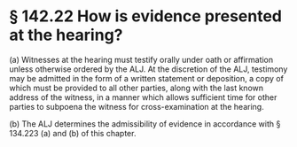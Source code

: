 # § 142.22   How is evidence presented at the hearing?

(a) Witnesses at the hearing must testify orally under oath or affirmation unless otherwise ordered by the ALJ. At the discretion of the ALJ, testimony may be admitted in the form of a written statement or deposition, a copy of which must be provided to all other parties, along with the last known address of the witness, in a manner which allows sufficient time for other parties to subpoena the witness for cross-examination at the hearing. 


(b) The ALJ determines the admissibility of evidence in accordance with § 134.223 (a) and (b) of this chapter. 




